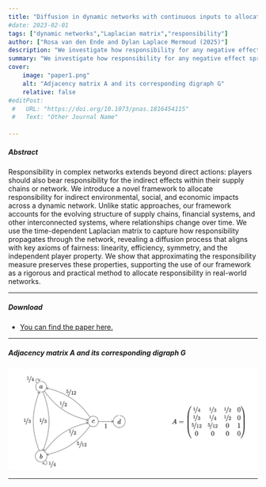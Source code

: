 ```yaml
---
title: "Diffusion in dynamic networks with continuous inputs to allocate responsibility" 
#date: 2023-02-01
tags: ["dynamic networks","Laplacian matrix","responsibility"]
author: ["Rosa van den Ende and Dylan Laplace Mermoud (2025)"]
description: "We investigate how responsibility for any negative effect spreads in a dynamic network. Not just responsibility for carbon emissions, but also for example systemic risk." 
summary: "We investigate how responsibility for any negative effect spreads in a dynamic network. Not just responsibility for carbon emissions, but also for example systemic risk." 
cover:
    image: "paper1.png"
    alt: "Adjacency matrix A and its corresponding digraph G"
    relative: false
#editPost:
 #   URL: "https://doi.org/10.1073/pnas.1816454115"
 #   Text: "Other Journal Name"

---
```


##### Abstract

Responsibility in complex networks extends beyond direct actions: players should also bear responsibility for the indirect effects within their supply chains or network. We introduce a novel framework to allocate responsibility for indirect environmental, social, and economic impacts across a dynamic network. Unlike static approaches, our framework accounts for the evolving structure of supply chains, financial systems, and other interconnected systems, where relationships change over time. We use the time-dependent Laplacian matrix to capture how responsibility propagates through the network, revealing a diffusion process that aligns with key axioms of fairness: linearity, efficiency, symmetry, and the independent player property. We show that approximating the responsibility measure preserves these properties, supporting the use of our framework as a rigorous and practical method to allocate responsibility in real-world networks.

---

##### Download

+ [You can find the paper here.](https://shs.hal.science/halshs-05046082v1)
<!-- + [Online appendix](appendix2.pdf)
+ [Code and data](https://github.com/pmichaillat/unemployment-gap) -->

---

##### Adjacency matrix A and its corresponding digraph G

![](paper1.png)

---
<!-- 
##### Citation

Author 1 and Author 2. Year. "Title." *Journal* Volume (Issue): First page–Last page. https://doi.org/paper_doi.

```BibTeX
@article{AAYY,
author = {Author 1 and Author 2},
doi = {paper_doi},
journal = {Journal},
number = {Issue},
pages = {XXX--YYY},
title ={Title},
volume = {Volume},
year = {Year}}
```

---

##### Related material

+ [Presentation slides](presentation2.pdf)
 -->
